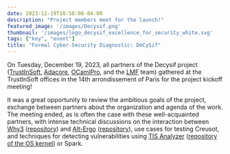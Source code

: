 ```yaml
---
date: 2023-12-19T10:58:08-04:00
description: "Project members meet for the launch!"
featured_image: '/images/Decysif.png'
thumbnail: '/images/logo_decysif_excellence_for_security_white.svg'
tags: ["key", "event"]
title: "Formal Cyber-Security Diagnostic: DéCySif"
---
```


On Tuesday, December 19, 2023, all partners of the Decysif project
([TrustInSoft](https://trust-in-soft.com/),
[Adacore](https://www.adacore.com/), [OCamlPro](https://www.ocamlpro.com), and
the [LMF](https://lmf.cnrs.fr/) team) gathered at the TrustInSoft offices in
the 14th arrondissement of Paris for the project kickoff meeting!

It was a great opportunity to review the ambitious goals of the project, exchange
between partners about the organization and agenda of the work. The meeting ended,
as is often the case with these well-acquainted partners, with intense technical
discussions on the interaction between [Why3](https://www.why3.org/)
([repository](https://github.com/AdaCore/why3)) and
[Alt-Ergo](https://alt-ergo.ocamlpro.com/)
([repository](https://github.com/OCamlPro/alt-ergo)), use cases for testing
Creusot, and techniques for detecting vulnerabilities using [TIS
Analyzer](https://www.trust-in-soft.com/trustinsoft-analyzer) ([repository of
the OS kernel](https://github.com/TrustInSoft/tis-kernel)) or Spark.


